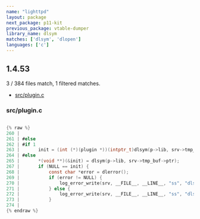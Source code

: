 ```yaml
---
name: "lighttpd"
layout: package
next_package: p11-kit
previous_package: vtable-dumper
library_name: dlsym
matches: ['dlsym', 'dlopen']
languages: ['c']
---
```

## 1.4.53
3 / 384 files match, 1 filtered matches.

 - [src/plugin.c](#srcpluginc)

### src/plugin.c

```c

{% raw %}
260 | 
261 | #else
262 | #if 1
263 | 		init = (int (*)(plugin *))(intptr_t)dlsym(p->lib, srv->tmp_buf->ptr);
264 | #else
265 | 		*(void **)(&init) = dlsym(p->lib, srv->tmp_buf->ptr);
267 | 		if (NULL == init) {
268 | 			const char *error = dlerror();
269 | 			if (error != NULL) {
270 | 				log_error_write(srv, __FILE__, __LINE__, "ss", "dlsym:", error);
271 | 			} else {
272 | 				log_error_write(srv, __FILE__, __LINE__, "ss", "dlsym symbol not found:", srv->tmp_buf->ptr);
273 | 			}
274 | 
{% endraw %}

```